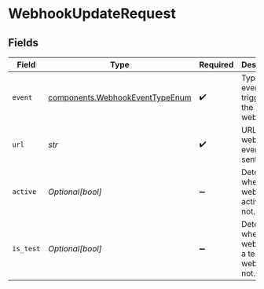 # WebhookUpdateRequest


## Fields

| Field                                                                              | Type                                                                               | Required                                                                           | Description                                                                        |
| ---------------------------------------------------------------------------------- | ---------------------------------------------------------------------------------- | ---------------------------------------------------------------------------------- | ---------------------------------------------------------------------------------- |
| `event`                                                                            | [components.WebhookEventTypeEnum](../../models/components/webhookeventtypeenum.md) | :heavy_check_mark:                                                                 | Type of event that triggered the webhook.                                          |
| `url`                                                                              | *str*                                                                              | :heavy_check_mark:                                                                 | URL webhook events are sent to.                                                    |
| `active`                                                                           | *Optional[bool]*                                                                   | :heavy_minus_sign:                                                                 | Determines whether the webhook is active or not.                                   |
| `is_test`                                                                          | *Optional[bool]*                                                                   | :heavy_minus_sign:                                                                 | Determines whether the webhook is a test webhook or not.                           |